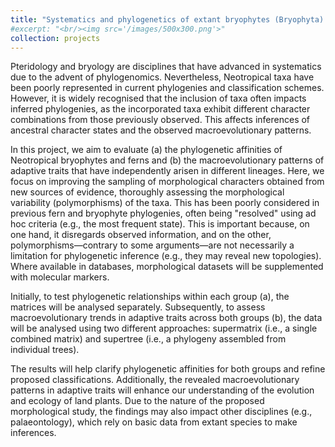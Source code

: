 ```yaml
---
title: "Systematics and phylogenetics of extant bryophytes (Bryophyta) and ferns (Polypodiopsida). II. Parallelisms and convergences of adaptive characters in seedless plants"
#excerpt: "<br/><img src='/images/500x300.png'>"
collection: projects
---
```


Pteridology and bryology are disciplines that have advanced in systematics due to the advent of phylogenomics. Nevertheless, Neotropical taxa have been poorly represented in current phylogenies and classification schemes. However, it is widely recognised that the inclusion of taxa often impacts inferred phylogenies, as the incorporated taxa exhibit different character combinations from those previously observed. This affects inferences of ancestral character states and the observed macroevolutionary patterns.

In this project, we aim to evaluate (a) the phylogenetic affinities of Neotropical bryophytes and ferns and (b) the macroevolutionary patterns of adaptive traits that have independently arisen in different lineages. Here, we focus on improving the sampling of morphological characters obtained from new sources of evidence, thoroughly assessing the morphological variability (polymorphisms) of the taxa. This has been poorly considered in previous fern and bryophyte phylogenies, often being "resolved" using ad hoc criteria (e.g., the most frequent state). This is important because, on one hand, it disregards observed information, and on the other, polymorphisms—contrary to some arguments—are not necessarily a limitation for phylogenetic inference (e.g., they may reveal new topologies). Where available in databases, morphological datasets will be supplemented with molecular markers.

Initially, to test phylogenetic relationships within each group (a), the matrices will be analysed separately. Subsequently, to assess macroevolutionary trends in adaptive traits across both groups (b), the data will be analysed using two different approaches: supermatrix (i.e., a single combined matrix) and supertree (i.e., a phylogeny assembled from individual trees).

The results will help clarify phylogenetic affinities for both groups and refine proposed classifications. Additionally, the revealed macroevolutionary patterns in adaptive traits will enhance our understanding of the evolution and ecology of land plants. Due to the nature of the proposed morphological study, the findings may also impact other disciplines (e.g., palaeontology), which rely on basic data from extant species to make inferences. 
